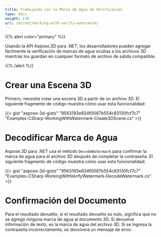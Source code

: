 ```yaml
---
title: Trabajando con la Marca de Agua de Verificación
type: docs
weight: 170
url: /es/net/working-with-verify-watermark/
---
```


{{% alert color="primary" %}}

Usando la API Aspose.3D para .NET, los desarrolladores pueden agregar fácilmente la verificación de marcas de agua ocultas a los archivos 3D mientras los guardan en cualquier formato de archivo de salida compatible.

{{% /alert %}}
# **Crear una Escena 3D**
Primero, necesita crear una escena 3D a partir de un archivo 3D. El siguiente fragmento de código muestra cómo usar esta funcionalidad:

{{< gist "aspose-3d-gists" "9563193e834f0087b554c83130fcf7c7" "Examples-CSharp-WorkingWithWatermark-Create3DScene.cs" >}}

# **Decodificar Marca de Agua**
Aspose.3D para .NET usa el método `DecodeWatermark` para confirmar la marca de agua para el archivo 3D después de completar la contraseña. El siguiente fragmento de código muestra cómo usar esta funcionalidad:

{{< gist "aspose-3d-gists" "9563193e834f0087b554c83130fcf7c7" "Examples-CSharp-WorkingWithVerifyWatermark-DecodeWatermark.cs" >}}

# **Confirmación del Documento**
Para el resultado devuelto, si el resultado devuelto es nulo, significa que no se agregó ninguna marca de agua al documento 3D. Si devuelve información de texto, es la marca de agua del archivo 3D. Si se ingresa la contraseña incorrectamente, se devolverá un mensaje de error.